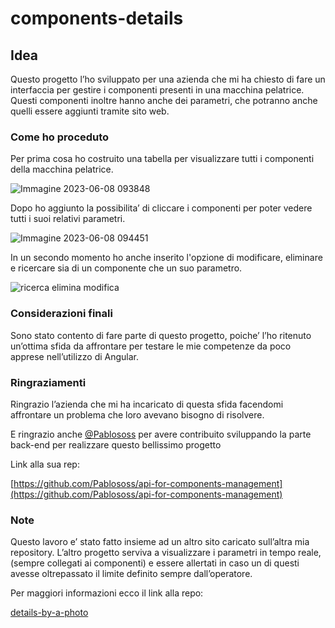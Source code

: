 # components-details
## Idea

Questo progetto l’ho sviluppato per una azienda che mi ha chiesto di fare un interfaccia per gestire i componenti presenti in una macchina pelatrice. Questi componenti inoltre hanno anche dei parametri, che potranno anche quelli essere aggiunti tramite sito web.

### Come ho proceduto

Per prima cosa ho costruito una tabella per visualizzare tutti i componenti della macchina pelatrice. 

![Immagine 2023-06-08 093848](https://github.com/LucaGiovannini02/components-details/assets/58634285/d859647a-0def-4f99-9902-48a0fb820c7e)

Dopo ho aggiunto la possibilita’ di cliccare i componenti per poter vedere tutti i suoi relativi parametri.

![Immagine 2023-06-08 094451](https://github.com/LucaGiovannini02/components-details/assets/58634285/ff65beb2-84ef-439d-afa8-82f8c9e64f2d)

In un secondo momento ho anche inserito l'opzione di modificare, eliminare e ricercare sia di un componente che un suo parametro.

![ricerca elimina modifica](https://github.com/LucaGiovannini02/components-details/assets/58634285/b173a3fb-3476-4270-b0a6-f721933446cd)

### Considerazioni finali

Sono stato contento di fare parte di questo progetto, poiche’ l’ho ritenuto un’ottima sfida da affrontare per testare le mie competenze da poco apprese nell’utilizzo di Angular.

### Ringraziamenti

Ringrazio l’azienda che mi ha incaricato di questa sfida facendomi affrontare un problema che loro avevano bisogno di risolvere. 

E ringrazio anche [@Pablososs](https://github.com/Pablososs) per avere contribuito sviluppando la parte back-end per realizzare questo bellissimo progetto

Link alla sua rep:

[https://github.com/Pablososs/api-for-components-management](https://github.com/Pablososs/api-for-components-management)

### Note

Questo lavoro e’ stato fatto insieme ad un altro sito caricato sull’altra mia repository. L’altro progetto serviva a visualizzare i parametri in tempo reale, (sempre collegati ai componenti) e essere allertati in caso un di questi avesse oltrepassato il limite definito sempre dall’operatore.

Per maggiori informazioni ecco il link alla repo:

[details-by-a-photo](https://github.com/LucaGiovannini02/details-by-a-photo)

